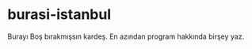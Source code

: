 burasi-istanbul
===============


Burayı Boş bırakmışsın kardeş. En azından program hakkında birşey yaz.
